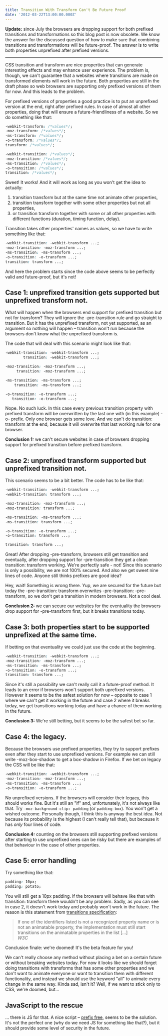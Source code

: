 ```yaml
---
title: Transition With Transform Can't Be Future Proof
date: '2012-03-22T13:00:00.000Z'
---
```


**Update:** since July the browsers are dropping support for both prefixed transitions and transformations so this blog post is now obsolete. We know the answer for the discussed question of how to make sure that combining transitions and transformations will be future-proof. The answer is to write both properties unprefixed after prefixed versions.

---

CSS transition and transform are nice properties that can generate interesting effects and may enhance user experience. The problem is, though, we can't guarantee that a websites where transitions are made on transformed elements will work in the future. Both properties are still in the draft phase so web browsers are supporting only prefixed versions of them for now. And this leads to the problem.

For prefixed versions of properties a good practice is to put an unprefixed version at the end, right after prefixed rules. In case of almost all other properties, doing that will ensure a future-friendliness of a website. So we do something like that:

```css
-webkit-transform: /*values*/;
-moz-transform: /*values*/;
-ms-transform: /*values*/;
-o-transform: /*values*/;
transform: /*values*/;

-webkit-transition: /*values*/;
-moz-transition: /*values*/;
-ms-transition: /*values*/;
-o-transition: /*values*/;
transition: /*values*/;
```

Sweet! It works! And it will work as long as you won't get the idea to actually:

1.  transition transform but at the same time not animate other properties,
2.  transition transform together with some other properties but not all properties,
3.  or transition transform together with some or all other properties with different functions (duration, timing function, delay).

Transition takes other properties' names as values, so we have to write something like that:

```css
-webkit-transition: -webkit-transform ...;
-moz-transition: -moz-transform ...;
-ms-transition: -ms-transform ...;
-o-transition: -o-transform ...;
transition: transform ...;
```

And here the problem starts since the code above seems to be perfectly valid and future-proof, but it's not!

## Case 1: unprefixed transition gets supported but unprefixed transform not.

What will happen when the browsers end support for prefixed transition but not for transform? They will ignore the -pre-transition rule and go straight to transition. But it has the unprefixed transform, not yet supported, as an argument so nothing will happen – transition won't run because the browsers don't know what the unprefixed transform is.

The code that will deal with this scenario might look like that:

```css
-webkit-transition: -webkit-transform ...;
        transition: -webkit-transform ...;

-moz-transition: -moz-transform ...;
     transition: -moz-transform ...;

-ms-transition: -ms-transform ...;
    transition: -ms-transform ...;

-o-transition: -o-transform ...;
   transition: -o-transform ...;
```

Nope. No such luck. In this case every previous transition property with prefixed transform will be overwritten by the last one with (in this example) -o- prefix. Only one browser gets some love. And we can't do transition: transform at the end, because it will overwrite that last working rule for one browser.

**Conclusion 1:** we can't secure websites in case of browsers dropping support for prefixed transition before prefixed transform.

## Case 2: unprefixed transform supported but unprefixed transition not.

This scenario seems to be a bit better. The code has to be like that:

```css
-webkit-transition: -webkit-transform ...;
-webkit-transition: transform ...;

-moz-transition: -moz-transform ...;
-moz-transition: transform ...;

-ms-transition: -ms-transform ...;
-ms-transition: transform ...;

-o-transition: -o-transform ...;
-o-transition: transform ...;

transition: transform ...;
```

Great! After dropping -pre-transform, browsers still get transition and eventually, after dropping support for -pre-transition they get a clean transition: transform working. We're perfectly safe - not! Since this scenario is only a possibility, we are not 100% secured. And also we get sweet nine lines of code. Anyone still thinks prefixes are good idea?

Hey, wait! Something is wrong there. Yup, we are secured for the future but today the -pre-transition: transform overwrites -pre-transition: -pre-transform, so we don't get a transition in modern browsers. Not a cool deal.

**Conclusion 2:** we can secure our websites for the eventuality the browsers drop support for -pre-transform first, but it breaks transitions today.

## Case 3: both properties start to be supported unprefixed at the same time.

If betting on that eventuality we could just use the code at the beginning.

```css
-webkit-transition: -webkit-transform ...;
-moz-transition: -moz-transform ...;
-ms-transition: -ms-transform ...;
-o-transition: -o-transform ...;
transition: transform ...;
```

Since it's still a possibility we can't really call it a future-proof method. It leads to an error if browsers won't support both uprefixed versions. However it seems to be the safest solution for now – opposite to case 1 where we can't get it working in the future and case 2 where it breaks today, we get transitions working today and have a chance of them working in the future.

**Conclusion 3:** We're still betting, but it seems to be the safest bet so far.

## Case 4: the legacy.

Because the browsers use prefixed properties, they try to support prefixes even after they start to use unprefixed versions. For example we can still write -moz-box-shadow to get a box-shadow in Firefox. If we bet on legacy the CSS will be like that:

```css
-webkit-transition: -webkit-transform ...;
-moz-transition: -moz-transform ...;
-ms-transition: -ms-transform ...;
-o-transition: -o-transform ...;
```

No unprefixed versions. If the browsers will consider their legacy, this should works fine. But it's still an "if" and, unfortunately, it's not always like that. Try `-moz-background-clip: padding` (or `padding-box`). You won't get a wished outcome. Personally though, I think this is anyway the best idea. Not because its probability is the highest (I can't really tell that), but because it has _only_ four lines of code.

**Conclusion 4:** counting on the browsers still supporting prefixed versions after starting to use unprefixed ones can be risky but there are examples of that behaviour in the case of other properties.

## Case 5: error handling

Try something like that:

```css
padding: 10px;
padding: potato;
```

You will still get a 10px padding. If the browsers will behave like that with transition: transform there wouldn't be any problem. Sadly, as you can see in case 2, it doesn't work today and probably won't work in the future. The reason is this statement from [transitions specification](http://www.w3.org/TR/css3-transitions/#transition-property):

> If one of the identifiers listed is not a recognized property name or is not an animatable property, the implementation must still start transitions on the animatable properties in the list […]  
> <cite>W3C</cite>

Conclusion finale: we're doomed! It's the beta feature for you!

We can't really choose any method without placing a bet on a certain future or without breaking websites today. For now it looks like we should forget doing transitions with transforms that has some other properties and we don't want to animate everyone or want to transition them with different functionality, and instead we should use the keyword "all" to animate every change in the same way. Kinda sad, isn't it? Well, if we want to stick only to CSS, we're doomed, but…

## JavaScript to the rescue

… there is JS for that. A nice script – [prefix free](http://leaverou.github.com/prefixfree/), seems to be the solution. It's not the perfect one (why do we need JS for something like that?), but it should provide some level of security in the future.